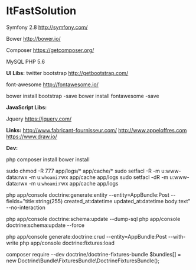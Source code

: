 ItFastSolution
==============

Symfony 2.8
http://symfony.com/

Bower 
http://bower.io/

Composer
https://getcomposer.org/

MySQL
PHP 5.6

**UI Libs:** 
twitter bootstrap
http://getbootstrap.com/

font-awesome
http://fontawesome.io/

bower install bootstrap -save
bower install fontawesome -save

**JavaScript Libs:**

Jquery
https://jquery.com/


**Links:** 
http://www.fabricant-fournisseur.com/
http://www.appeloffres.com
https://www.draw.io/


**Dev:** 

php composer install
bower install


sudo chmod -R 777 app/logs/* app/cache/*
sudo setfacl -R -m u:www-data:rwx -m u:`whoami`:rwx app/cache app/logs
sudo setfacl -dR -m u:www-data:rwx -m u:`whoami`:rwx app/cache app/logs



php app/console doctrine:generate:entity --entity=AppBundle:Post --fields="title:string(255) created_at:datetime updated_at:datetime body:text" --no-interaction

php app/console doctrine:schema:update --dump-sql
php app/console doctrine:schema:update --force

php app/console generate:doctrine:crud --entity=AppBundle:Post  --with-write
php app/console doctrine:fixtures:load

composer require --dev doctrine/doctrine-fixtures-bundle
$bundles[] = new Doctrine\Bundle\FixturesBundle\DoctrineFixturesBundle();


